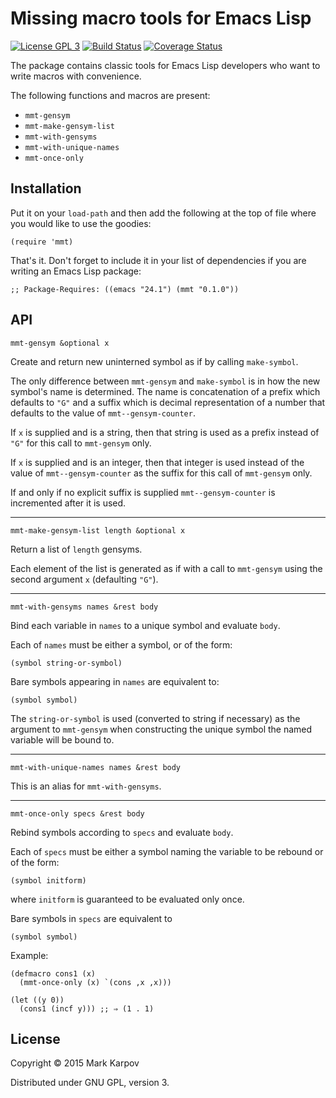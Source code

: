 # Missing macro tools for Emacs Lisp

[![License GPL 3](https://img.shields.io/badge/license-GPL_3-green.svg)](http://www.gnu.org/licenses/gpl-3.0.txt)
[![Build Status](https://travis-ci.org/mrkkrp/mmt.svg?branch=master)](https://travis-ci.org/mrkkrp/mmt)
[![Coverage Status](https://coveralls.io/repos/mrkkrp/mmt/badge.svg?branch=master&service=github)](https://coveralls.io/github/mrkkrp/mmt?branch=master)

The package contains classic tools for Emacs Lisp developers who want to
write macros with convenience.

The following functions and macros are present:

* `mmt-gensym`
* `mmt-make-gensym-list`
* `mmt-with-gensyms`
* `mmt-with-unique-names`
* `mmt-once-only`

## Installation

Put it on your `load-path` and then add the following at the top of file
where you would like to use the goodies:

```emacs-lisp
(require 'mmt)
```

That's it. Don't forget to include it in your list of dependencies if you
are writing an Emacs Lisp package:

```emacs-lisp
;; Package-Requires: ((emacs "24.1") (mmt "0.1.0"))
```

## API

```
mmt-gensym &optional x
```

Create and return new uninterned symbol as if by calling `make-symbol`.

The only difference between `mmt-gensym` and `make-symbol` is in how the new
symbol's name is determined. The name is concatenation of a prefix which
defaults to `"G"` and a suffix which is decimal representation of a number
that defaults to the value of `mmt--gensym-counter`.

If `x` is supplied and is a string, then that string is used as a prefix
instead of `"G"` for this call to `mmt-gensym` only.

If `x` is supplied and is an integer, then that integer is used instead of
the value of `mmt--gensym-counter` as the suffix for this call of
`mmt-gensym` only.

If and only if no explicit suffix is supplied `mmt--gensym-counter` is
incremented after it is used.

----

```
mmt-make-gensym-list length &optional x
```

Return a list of `length` gensyms.

Each element of the list is generated as if with a call to `mmt-gensym`
using the second argument `x` (defaulting `"G"`).

----

```
mmt-with-gensyms names &rest body
```

Bind each variable in `names` to a unique symbol and evaluate `body`.

Each of `names` must be either a symbol, or of the form:

```
(symbol string-or-symbol)
```

Bare symbols appearing in `names` are equivalent to:

```
(symbol symbol)
```

The `string-or-symbol` is used (converted to string if necessary) as the
argument to `mmt-gensym` when constructing the unique symbol the named
variable will be bound to.

----

```
mmt-with-unique-names names &rest body
```

This is an alias for `mmt-with-gensyms`.

----

```
mmt-once-only specs &rest body
```

Rebind symbols according to `specs` and evaluate `body`.

Each of `specs` must be either a symbol naming the variable to be rebound or
of the form:

```
(symbol initform)
```

where `initform` is guaranteed to be evaluated only once.

Bare symbols in `specs` are equivalent to

```
(symbol symbol)
```

Example:

```emacs-lisp
(defmacro cons1 (x)
  (mmt-once-only (x) `(cons ,x ,x)))

(let ((y 0))
  (cons1 (incf y))) ;; ⇒ (1 . 1)
```

## License

Copyright © 2015 Mark Karpov

Distributed under GNU GPL, version 3.
